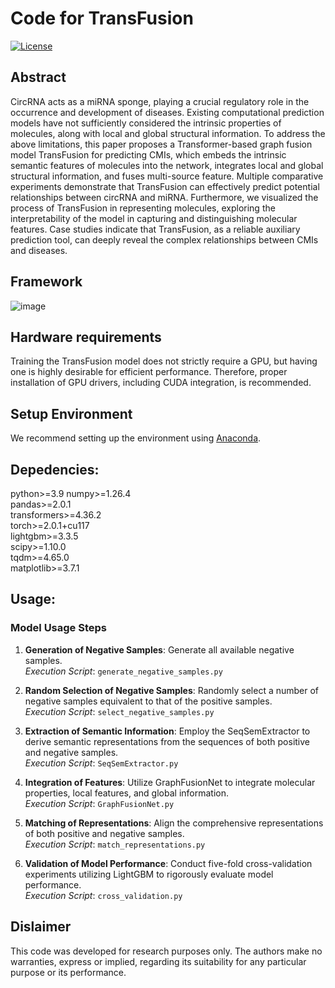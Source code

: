 # Code for TransFusion
<a href="https://github.com/591286260/TransFusion/blob/main/LICENSE"><img src="https://img.shields.io/npm/l/heroicons.svg" alt="License"></a>
## Abstract
CircRNA acts as a miRNA sponge, playing a crucial regulatory role in the occurrence and development of diseases. Existing computational prediction models have not sufficiently considered the intrinsic properties of molecules, along with local and global structural information. To address the above limitations, this paper proposes a Transformer-based graph fusion model TransFusion for predicting CMIs, which embeds the intrinsic semantic features of molecules into the network, integrates local and global structural information, and fuses multi-source feature. Multiple comparative experiments demonstrate that TransFusion can effectively predict potential relationships between circRNA and miRNA. Furthermore, we visualized the process of TransFusion in representing molecules, exploring the interpretability of the model in capturing and distinguishing molecular features. Case studies indicate that TransFusion, as a reliable auxiliary prediction tool, can deeply reveal the complex relationships between CMIs and diseases.
## Framework
![image](TransFusion_workflow.png)
## Hardware requirements
Training the TransFusion model does not strictly require a GPU, but having one is highly desirable for efficient performance. Therefore, proper installation of GPU drivers, including CUDA integration, is recommended.
## Setup Environment
We recommend setting up the environment using [Anaconda](https://docs.anaconda.com/anaconda/install/index.html).
## Depedencies:
python>=3.9
numpy>=1.26.4  
pandas>=2.0.1  
transformers>=4.36.2  
torch>=2.0.1+cu117  
lightgbm>=3.3.5  
scipy>=1.10.0  
tqdm>=4.65.0  
matplotlib>=3.7.1  
## Usage:
### Model Usage Steps

1. **Generation of Negative Samples**: Generate all available negative samples.  
   *Execution Script*: `generate_negative_samples.py`

2. **Random Selection of Negative Samples**: Randomly select a number of negative samples equivalent to that of the positive samples.  
   *Execution Script*: `select_negative_samples.py`

3. **Extraction of Semantic Information**: Employ the SeqSemExtractor to derive semantic representations from the sequences of both positive and negative samples.  
   *Execution Script*: `SeqSemExtractor.py`

4. **Integration of Features**: Utilize GraphFusionNet to integrate molecular properties, local features, and global information.  
   *Execution Script*: `GraphFusionNet.py`

5. **Matching of Representations**: Align the comprehensive representations of both positive and negative samples.  
   *Execution Script*: `match_representations.py`

6. **Validation of Model Performance**: Conduct five-fold cross-validation experiments utilizing LightGBM to rigorously evaluate model performance.  
   *Execution Script*: `cross_validation.py`
## Dislaimer
This code was developed for research purposes only. The authors make no warranties, express or implied, regarding its suitability for any particular purpose or its performance.
